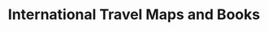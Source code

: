 ---
title: "International Travel Maps and Books"
url: /richmond/international-travel-maps-and-books/
shop: books
---